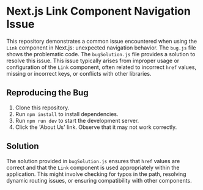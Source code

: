 # Next.js Link Component Navigation Issue

This repository demonstrates a common issue encountered when using the `Link` component in Next.js: unexpected navigation behavior. The `bug.js` file shows the problematic code. The `bugSolution.js` file provides a solution to resolve this issue.  This issue typically arises from improper usage or configuration of the `Link` component, often related to incorrect `href` values, missing or incorrect keys, or conflicts with other libraries.

## Reproducing the Bug

1. Clone this repository.
2. Run `npm install` to install dependencies.
3. Run `npm run dev` to start the development server.
4. Click the 'About Us' link. Observe that it may not work correctly.

## Solution

The solution provided in `bugSolution.js` ensures that `href` values are correct and that the `Link` component is used appropriately within the application. This might involve checking for typos in the path, resolving dynamic routing issues, or ensuring compatibility with other components.